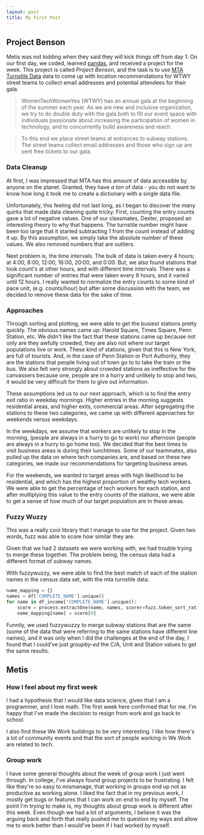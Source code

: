 ```yaml
---
layout: post
title: My First Post
---
```

## Project Benson
Metis was not kidding when they said they will kick things off from day 1. On our first day, we coded, learned [pandas](http://pandas.pydata.org/), and received a project for the week. This project is called *Project Benson*, and the task is to use [MTA Turnstile Data](http://web.mta.info/developers/turnstile.html) data to come up with location recommendations for WTWY street teams to collect email addresses and potential attendees for their gala.

>WomenTechWomenYes (WTWY) has an annual gala at the beginning of the summer each year. As we are new and inclusive organization, we try to do double duty with the gala both to fill our event space with individuals passionate about increasing the participation of women in technology, and to concurrently build awareness and reach.  

>To this end we place street teams at entrances to subway stations. The street teams collect email addresses and those who sign up are sent free tickets to our gala.

### Data Cleanup
At first, I was impressed that MTA has this amount of data accessible by anyone on the planet. Granted, they have *a ton* of data - you do not want to know how long it took me to create a dictionary with a single data file.

Unfortunately, this feeling did not last long, as I began to discover the many quirks that made data cleaning quite tricky. First, counting the entry counts gave a lot of negative values. One of our classmates, Dexter, proposed an interesting theory to why that happens. The turnstile number might have been too large that it started subtracting 1 from the count instead of adding it up. By this assumption, we simply take the absolute number of these values. We also removed numbers that are outliers.

Next problem is, the time intervals. The bulk of data is taken every 4 hours; at 4:00, 8:00, 12:00, 16:00, 20:00, and 0:00. But, we also found stations that took count's at other hours, and with different time intervals. There was a significant number of entries that were taken every 8 hours, and it varied until 12 hours. I really wanted to normalize the entry counts to some kind of pace unit, (e.g. counts/hour) but after some discussion with the team, we decided to remove these data for the sake of time.

### Approaches
Through sorting and plotting, we were able to get the busiest stations pretty quickly. The obvious names came up: Harold Square, Times Square, Penn Station, etc. We didn't like the fact that these stations came up because not only are they awfully crowded, they are also not where our target populations live or work. These kind of stations, given that this is New York, are full of tourists. And, in the case of Penn Station or Port Authority, they are the stations that people living out of town go to to take the train or the bus. We also felt very strongly about crowded stations as ineffective for the canvassers because one, people are in a hurry and unlikely to stop and two, it would be very difficult for them to give out information.

These assumptions led us to our next approach, which is to find the entry exit ratio in weekday mornings. Higher entries in the morning suggests residential areas, and higher exits, commercial areas. After segregating the stations to these two categories, we came up with different approaches for weekends versus weekdays.

In the weekdays, we assume that workers are unlikely to stop in the morning, (people are always in a hurry to go to work) nor afternoon (people are always in a hurry to go home too). We decided that the best times to visit business areas is during their lunchtimes. Some of our teammates, also pulled up the data on where tech companies are, and based on these two categories, we made our recommendations for targeting business areas.

For the weekends, we wanted to target areas with high likelihood to be residential, and which has the highest proportion of wealthy tech workers. We were able to get the percentage of tech workers for each station, and after multiplying this value to the entry counts of the stations, we were able to get a sense of how much of our target population are in these areas.

### Fuzzy Wuzzy
This was a really cool library that I manage to use for the project. Given two words, fuzz was able to score how similar they are.

Given that we had 2 datasets we were working with, we had trouble trying to merge these together. The problem being, the census data had a different format of subway names.

With fuzzywuzzy, we were able to find the best match of each of the station names in the census data set, with the mta turnstile data.
```python
name_mapping = {}
names = df['COMPLETE_NAME'].unique()
for name in df_income['COMPLETE_NAME'].unique():
    score = process.extractOne(name, names, scorer=fuzz.token_sort_ratio)
    name_mapping[name] = score[0]
```


Funnily, we used fuzzywuzzy to merge subway stations that are the same (some of the data that were referring to the same stations have different line names), and it was only when I did the challenges at the end of the day, I found that I could've just *groupby-ed* the C/A, Unit and Station values to get the same results.

## Metis
### How I feel about my first week
I had a hypothesis that I would like data science, given that I am a programmer, and I love math. The first week here confirmed that for me. I'm happy that I've made the decision to resign from work and go back to school.

I also find these We Work buildings to be very interesting. I like how there's a lot of community events and that the sort of people working in We Work are related to tech.

### Group work
I have some general thoughts about the week of group work I just went through. In college, I've always found group projects to be frustrating. I felt like they're so easy to mismanage, that working in groups end up not as productive as working alone. I liked the fact that in my previous work, I mostly get bugs or features that I can work on end to end by myself. The point I'm trying to make is, my thoughts about group work is different after this week. Even though we had a lot of arguments, I believe it was the arguing back and forth that really pushed me to question my ways and allow me to work better than I would've been if I had worked by myself.
